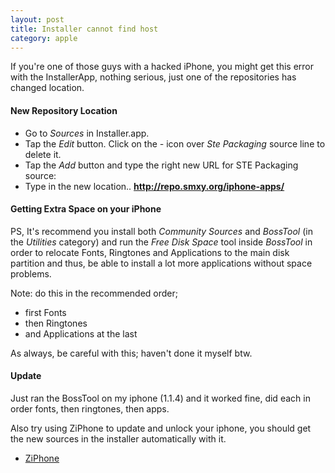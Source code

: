 ```yaml
---
layout: post
title: Installer cannot find host
category: apple
---
```


If you're one of those guys with a hacked iPhone, you might get this error with the InstallerApp, nothing serious, just one of the repositories has changed location.

#### New Repository Location

* Go to *Sources* in Installer.app.
* Tap the *Edit* button. Click on the *-* icon over *Ste Packaging* source line to delete it.
* Tap the *Add* button and type the right new URL for STE Packaging source:
* Type in the new location.. **http://repo.smxy.org/iphone-apps/**

#### Getting Extra Space on your iPhone

PS, It's recommend you install both *Community Sources* and *BossTool* (in the *Utilities* category) and run the *Free Disk Space* tool inside *BossTool* in order to relocate Fonts, Ringtones and Applications to the main disk partition and thus, be able to install a lot more applications without space problems. 

Note: do this in the recommended order; 

* first Fonts
* then Ringtones 
* and Applications at the last

As always, be careful with this; haven't done it myself btw.

#### Update

Just ran the BossTool on my iphone (1.1.4) and it worked fine, did each in order fonts, then ringtones, then apps.

Also try using ZiPhone to update and unlock your iphone, you should get the new sources in the installer automatically with it.

* [ZiPhone](http://www.ziphone.org/)
